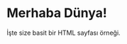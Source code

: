 <!DOCTYPE html>
<html lang="tr">
<head>
    <meta charset="UTF-8">
    <title>Birtane HTML Sayfası</title>
</head>
<body>
    <h1>Merhaba Dünya!</h1>
    <p>İşte size basit bir HTML sayfası örneği.</p>
</body>
</html>
